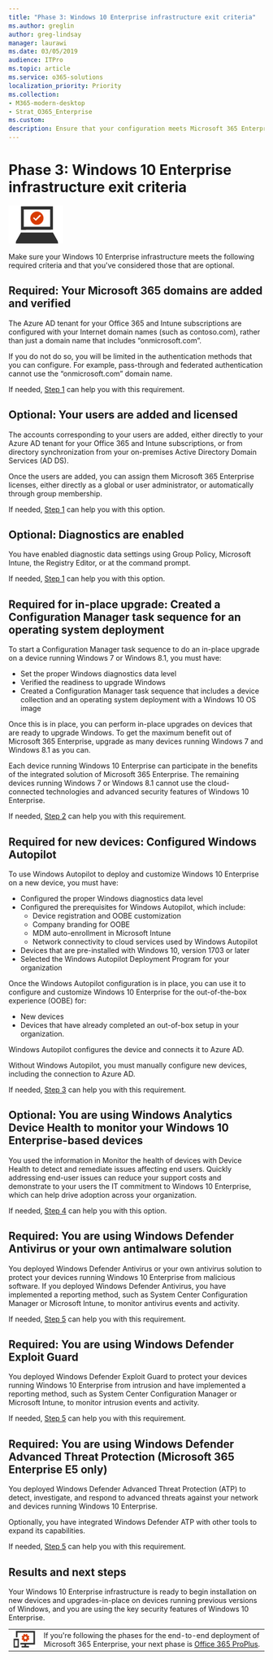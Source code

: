 ```yaml
---
title: "Phase 3: Windows 10 Enterprise infrastructure exit criteria"
ms.author: greglin
author: greg-lindsay
manager: laurawi
ms.date: 03/05/2019
audience: ITPro
ms.topic: article
ms.service: o365-solutions
localization_priority: Priority
ms.collection: 
- M365-modern-desktop
- Strat_O365_Enterprise
ms.custom:
description: Ensure that your configuration meets Microsoft 365 Enterprise criteria for Windows 10 Enterprise.
---
```


# Phase 3: Windows 10 Enterprise infrastructure exit criteria

![](./media/deploy-foundation-infrastructure/win10enterprise_icon-small.png)

Make sure your Windows 10 Enterprise infrastructure meets the following required criteria and that you've considered those that are optional.

<a name="crit-windows10-step1"></a>
## Required: Your Microsoft 365 domains are added and verified

The Azure AD tenant for your Office 365 and Intune subscriptions are configured with your Internet domain names (such as contoso.com), rather than just a domain name that includes “onmicrosoft.com”. 

If you do not do so, you will be limited in the authentication methods that you can configure. For example, pass-through and federated authentication cannot use the “onmicrosoft.com”  domain name.

If needed, [Step 1](windows10-prepare-your-org.md) can help you with this requirement.

## Optional: Your users are added and licensed

The accounts corresponding to your users are added, either directly to your Azure AD tenant for your Office 365 and Intune subscriptions, or from directory synchronization from your on-premises Active Directory Domain Services (AD DS).

Once the users are added, you can assign them Microsoft 365 Enterprise licenses, either directly as a global or user administrator, or automatically through group membership.

If needed, [Step 1](windows10-prepare-your-org.md) can help you with this option.

## Optional: Diagnostics are enabled

You have enabled diagnostic data settings using Group Policy, Microsoft Intune, the Registry Editor, or at the command prompt.

If needed, [Step 1](windows10-prepare-your-org.md) can help you with this option.

<a name="crit-windows10-step2"></a>
## Required for in-place upgrade: Created a Configuration Manager task sequence for an operating system deployment

To start a Configuration Manager task sequence to do an in-place upgrade on a device running Windows 7 or Windows 8.1, you must have:

- Set the proper Windows diagnostics data level
- Verified the readiness to upgrade Windows
- Created a Configuration Manager task sequence that includes a device collection and an operating system deployment with a Windows 10 OS image

Once this is in place, you can perform in-place upgrades on devices that are ready to upgrade Windows. To get the maximum benefit out of Microsoft 365 Enterprise, upgrade as many devices running Windows 7 and Windows 8.1 as you can. 

Each device running Windows 10 Enterprise can participate in the benefits of the integrated solution of Microsoft 365 Enterprise. The remaining devices running Windows 7 or Windows 8.1 cannot use the cloud-connected technologies and advanced security features of Windows 10 Enterprise.

If needed, [Step 2](windows10-deploy-inplaceupgrade.md) can help you with this requirement.

<a name="crit-windows10-step3"></a>
## Required for new devices: Configured Windows Autopilot

To use Windows Autopilot to deploy and customize Windows 10 Enterprise on a new device, you must have:

- Configured the proper Windows diagnostics data level
- Configured the prerequisites for Windows Autopilot, which include:
   - Device registration and OOBE customization
   - Company branding for OOBE
   - MDM auto-enrollment in Microsoft Intune
   - Network connectivity to cloud services used by Windows Autopilot
- Devices that are pre-installed with Windows 10, version 1703 or later
- Selected the Windows Autopilot Deployment Program for your organization

Once the Windows Autopilot configuration is in place, you can use it to configure and customize Windows 10 Enterprise for the out-of-the-box experience (OOBE) for:

- New devices
- Devices that have already completed an out-of-box setup in your organization. 

Windows Autopilot configures the device and connects it to Azure AD.

Without Windows Autopilot, you must manually configure new devices, including the connection to Azure AD.

If needed, [Step 3](windows10-deploy-autopilot.md) can help you with this requirement.

<a name="crit-windows10-step4"></a>
## Optional: You are using Windows Analytics Device Health to monitor your Windows 10 Enterprise-based devices

You used the information in Monitor the health of devices with Device Health to detect and remediate issues affecting end users. Quickly addressing end-user issues can reduce your support costs and demonstrate to your users the IT commitment to Windows 10 Enterprise, which can help drive adoption across your organization. 

If needed, [Step 4](windows10-enable-windows-analytics.md) can help you with this option.

<a name="crit-windows10-step5a"></a>
## Required: You are using Windows Defender Antivirus or your own antimalware solution

You deployed Windows Defender Antivirus or your own antivirus solution to protect your devices running Windows 10 Enterprise from malicious software. If you deployed Windows Defender Antivirus, you have implemented a reporting method, such as System Center Configuration Manager or Microsoft Intune, to monitor antivirus events and activity.

If needed, [Step 5](windows10-enable-security-features.md#windows10-sec-av) can help you with this requirement.

<a name="crit-windows10-step5b"></a>
## Required: You are using Windows Defender Exploit Guard

You deployed Windows Defender Exploit Guard to protect your devices running Windows 10 Enterprise from intrusion and have implemented a reporting method, such as System Center Configuration Manager or Microsoft Intune, to monitor intrusion events and activity.

If needed, [Step 5](windows10-enable-security-features.md#windows10-sec-eg) can help you with this requirement.

<a name="crit-windows10-step5c"></a>
## Required: You are using Windows Defender Advanced Threat Protection (Microsoft 365 Enterprise E5 only)

You deployed Windows Defender Advanced Threat Protection (ATP) to detect, investigate, and respond to advanced threats against your network and devices running Windows 10 Enterprise. 

Optionally, you have integrated Windows Defender ATP with other tools to expand its capabilities.

If needed, [Step 5](windows10-enable-security-features.md#windows10-sec-atp) can help you with this requirement.

## Results and next steps

Your Windows 10 Enterprise infrastructure is ready to begin installation on new devices and upgrades-in-place on devices running previous versions of Windows, and you are using the key security features of Windows 10 Enterprise.

|||
|:-------|:-----|
|![](./media/deploy-foundation-infrastructure/O365proplus_icon-small.png)| If you're following the phases for the end-to-end deployment of Microsoft 365 Enterprise, your next phase is [Office 365 ProPlus](office365proplus-infrastructure.md). |
